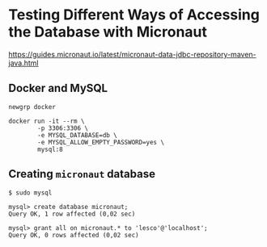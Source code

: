 
# Testing Different Ways of Accessing the Database with Micronaut

https://guides.micronaut.io/latest/micronaut-data-jdbc-repository-maven-java.html


## Docker and MySQL

```shell
newgrp docker

docker run -it --rm \
        -p 3306:3306 \
        -e MYSQL_DATABASE=db \
        -e MYSQL_ALLOW_EMPTY_PASSWORD=yes \
        mysql:8
```

## Creating `micronaut` database

```
$ sudo mysql

mysql> create database micronaut;
Query OK, 1 row affected (0,02 sec)

mysql> grant all on micronaut.* to 'lesco'@'localhost';
Query OK, 0 rows affected (0,02 sec)
```

